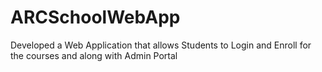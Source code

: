 # ARCSchoolWebApp
Developed a Web Application that allows Students to Login and Enroll for the courses and along with Admin Portal

